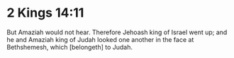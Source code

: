 # 2 Kings 14:11

But Amaziah would not hear. Therefore Jehoash king of Israel went up; and he and Amaziah king of Judah looked one another in the face at Bethshemesh, which [belongeth] to Judah.
